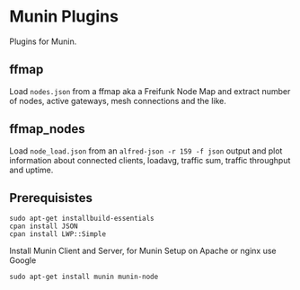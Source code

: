 Munin Plugins
=============
Plugins for Munin.

ffmap
-----
Load `nodes.json` from a ffmap aka a Freifunk Node Map and extract
number of nodes, active gateways, mesh connections and the like.

ffmap_nodes
-----
Load `node_load.json` from an `alfred-json -r 159 -f json` output and plot information about connected clients, loadavg, traffic sum, traffic throughput and uptime.

Prerequisistes
-----
  
    sudo apt-get installbuild-essentials
    cpan install JSON
    cpan install LWP::Simple

Install Munin Client and Server, for Munin Setup on Apache or nginx use Google

    sudo apt-get install munin munin-node
